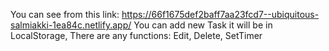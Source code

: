 You can see from this link: https://66f1675def2baff7aa23fcd7--ubiquitous-salmiakki-1ea84c.netlify.app/
You can add new Task it will be in LocalStorage,
There are any functions: Edit, Delete, SetTimer 

